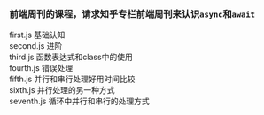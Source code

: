 ### 前端周刊的课程，请求知乎专栏前端周刊来认识`async`和`await`
first.js 基础认知    
second.js 进阶    
third.js 函数表达式和class中的使用    
fourth.js 错误处理    
fifth.js 并行和串行处理好用时间比较  
sixth.js 并行处理的另一种方式  
seventh.js  循环中并行和串行的处理方式

